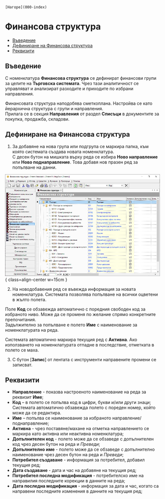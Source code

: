 ```{only} html
[Нагоре](000-index)
```

# **Финансова структура**

- [Въведение](#въведение)  
- [Дефиниране на Финансова структура](#дефиниране-на-финансова-структура)   
- [Реквизити](#реквизити)  

## **Въведение**

С номенклатура **Финансова структура** се дефинират финансови групи за целите на **Търговска системата**. Чрез тази аналитичност се управляват и анализират разходите и приходите по избрани направления.    

Финансовата структура наподобява сметкоплана. Настройва се като йерархична структура с групи и направления.   
Прилага се в секция **Направления** от раздел **Списъци** в документите за покупка, продажба, складови.   

## **Дефиниране на Финансова структура**  

1) За добавяне на нова група или подгрупа се маркира папка, към която системата създава новата номенклатура.  
С десен бутон на мишката върху реда се избира **Ново направление** или **Ново поднаправление**. Това добавя нов празен ред за попълване на данни.  

![](913-financial-structure1.png){ class=align-center w=15cm }

2) На новодобавения ред се въвежда информация за новата номенклатура. Системата позволява попълване на всички оцветени в жълто полета.  

Поле **Код** се обзавежда автоматично с поредния свободен код за избраното ниво. Може да се променя по желание спрямо конкретните препочитания.  
Задължително за попълване е полето **Име** с наименование за номенклатурата на реда.  

Системата автоматично маркира текущия ред с **Активна**. Ако използването на номенклатурата отпадне в последствие, отметката в полето се маха.  
   
3) С бутон [**Запис**] от лентата с инструменти направените промени се записват. 

## **Реквизити**
 
   - **Направление** - показва настроеното наименование на реда за реквизит **Име**;  
   - **Код** – в полето се попълва код в цифри, букви и/или други знаци;  
   Системата автоматично обзавежда полето с пореден номер, който може да се редактира.  
   - **Име** – попълва се наименование за избраното направление/поднаправление;  
   - **Активна** - чрез поставяне/махане на отметка направлението се маркира като активна или неактивна номенклатура;  
   - **Допълнителен код** - полето може да се обзаведе с допълнителен код чрез десен бутон на реда и *Преведи*;  
   - **Допълнително име** - полето може да се обзаведе с допълнително наименование чрез десен бутон на реда и *Преведи*;  
   - **Потребител създаване** - информация за потребител, добавил текущия ред;  
   - **Дата създаване** - дата и час на добавяне на текущия ред;  
   - **Потребител последна модификация** - потребителско име на направилия последните корекции в данните на реда;  
   - **Дата последна модификация** - информация за дата и час, когато са направени последните изменения в данните на текущия ред;  
